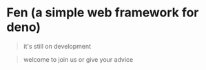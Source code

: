 # Fen (a simple web framework for deno)

> it's still on development

> welcome to join us or give your advice

